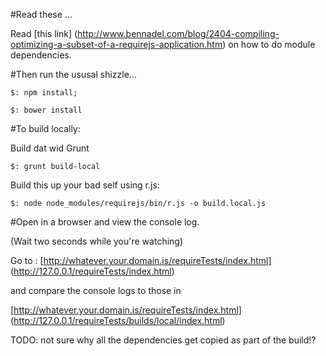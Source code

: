 #Read these ...

Read [this link] (http://www.bennadel.com/blog/2404-compiling-optimizing-a-subset-of-a-requirejs-application.htm) on how to do module dependencies. 

#Then run the ususal shizzle...

```
$: npm install;
```

```
$: bower install
```

#To build locally:

Build dat wid Grunt 

```
$: grunt build-local
```

Build this up your bad self using r.js:

```
$: node node_modules/requirejs/bin/r.js -o build.local.js
```

#Open in a browser and view the console log.

(Wait two seconds while you're watching)

Go to : [http://whatever.your.domain.is/requireTests/index.html] (http://127.0.0.1/requireTests/index.html)
 
and compare the console logs to those in

[http://whatever.your.domain.is/requireTests/index.html] (http://127.0.0.1/requireTests/builds/local/index.html)


TODO: not sure why all the dependencies get copied as part of the build!?
